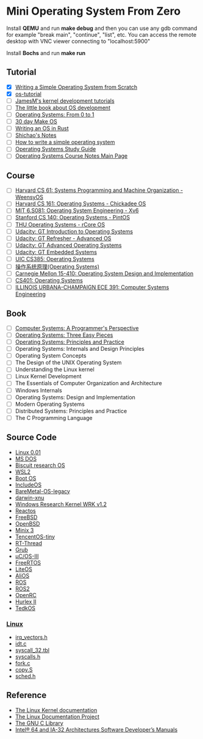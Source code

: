 # Mini Operating System From Zero

Install **QEMU** and run **make debug** and then you can use any gdb command for example "break main", "continue", "list", etc. You can access the remote desktop with VNC viewer connecting to "localhost:5900"

Install **Bochs** and run **make run**

## Tutorial

- [x] [Writing a Simple Operating System from Scratch](http://www.cs.bham.ac.uk/~exr/lectures/opsys/10_11/lectures/os-dev.pdf)
- [x] [os-tutorial](https://github.com/cfenollosa/os-tutorial)
- [ ] [JamesM's kernel development tutorials](http://www.jamesmolloy.co.uk/tutorial_html/index.html)
- [ ] [The little book about OS development](https://littleosbook.github.io/)
- [ ] [Operating Systems: From 0 to 1](https://tuhdo.github.io/os01/)
- [ ] [30 day Make OS](https://github.com/yourtion/30dayMakeOS)
- [ ] [Writing an OS in Rust](https://os.phil-opp.com/)
- [ ] [Shichao's Notes](https://notes.shichao.io)
- [ ] [How to write a simple operating system](http://mikeos.sourceforge.net/write-your-own-os.html)
- [ ] [Operating Systems Study Guide](http://faculty.salina.k-state.edu/tim/ossg)
- [ ] [Operating Systems Course Notes Main Page](https://www.cs.uic.edu/~jbell/CourseNotes/OperatingSystems/)

## Course

- [ ] [Harvard CS 61: Systems Programming and Machine Organization - WeensyOS](https://cs61.seas.harvard.edu/site/2019/)
- [ ] [Harvard CS 161: Operating Systems - Chickadee OS](https://read.seas.harvard.edu/cs161/2020/)
- [ ] [MIT 6.S081: Operating System Engineering - Xv6](https://pdos.csail.mit.edu/6.828/2020/)
- [ ] [Stanford CS 140: Operating Systems - PintOS](http://web.stanford.edu/~ouster/cgi-bin/cs140-spring20/index.php)
- [ ] [THU Operating Systems - rCore OS](http://os.cs.tsinghua.edu.cn/oscourse/OS2020spring)
- [ ] [Udacity: GT Introduction to Operating Systems](https://www.udacity.com/course/introduction-to-operating-systems--ud923)
- [ ] [Udacity: GT Refresher - Advanced OS](https://www.udacity.com/course/gt-refresher-advanced-os--ud098)
- [ ] [Udacity: GT Advanced Operating Systems](https://www.udacity.com/course/advanced-operating-systems--ud189)
- [ ] [Udacity: GT Embedded Systems](https://www.udacity.com/course/embedded-systems--ud169)
- [ ] [UIC CS385: Operating Systems](https://cs385.class.uic.edu/)
- [ ] [操作系统原理(Operating Systems)](https://www.coursera.org/learn/os-pku)
- [ ] [Carnegie Mellon 15-410: Operating System Design and Implementation](https://www.cs.cmu.edu/~410/)
- [ ] [CS401: Operating Systems](https://learn.saylor.org/course/CS401)
- [ ] [ILLINOIS URBANA-CHAMPAIGN ECE 391: Computer Systems Engineering](https://courses.grainger.illinois.edu/ece391)

## Book

- [ ] [Computer Systems: A Programmer's Perspective](https://csapp.cs.cmu.edu/)
- [ ] [Operating Systems: Three Easy Pieces](http://pages.cs.wisc.edu/~remzi/OSTEP/)
- [ ] [Operating Systems: Principles and Practice](http://ospp.cs.washington.edu/)
- [ ] Operating Systems: Internals and Design Principles
- [ ] Operating System Concepts
- [ ] The Design of the UNIX Operating System
- [ ] Understanding the Linux kernel
- [ ] Linux Kernel Development
- [ ] The Essentials of Computer Organization and Architecture
- [ ] Windows Internals
- [ ] Operating Systems: Design and Implementation
- [ ] Modern Operating Systems
- [ ] Distributed Systems: Principles and Practice
- [ ] The C Programming Language

## Source Code

* [Linux 0.01](https://mirrors.edge.kernel.org/pub/linux/kernel/Historic/)
* [MS DOS](https://github.com/microsoft/MS-DOS)
* [Biscuit research OS](https://github.com/mit-pdos/biscuit)
* [WSL2](https://github.com/microsoft/WSL2-Linux-Kernel)
* [Boot OS](https://github.com/nanochess/bootOS)
* [IncludeOS](https://github.com/includeos/IncludeOS)
* [BareMetal-OS-legacy](https://github.com/ReturnInfinity/BareMetal-OS-legacy)
* [darwin-xnu](https://github.com/apple/darwin-xnu)
* [Windows Research Kernel WRK v1.2](http://gate.upm.ro/os/LABs/Windows_OS_Internals_Curriculum_Resource_Kit-ACADEMIC/WindowsResearchKernel-WRK/)
* [Reactos](https://github.com/reactos/reactos)
* [FreeBSD](https://github.com/freebsd/freebsd)
* [OpenBSD](https://www.openbsd.org/)
* [Minix 3](http://gerrit.minix3.org)
* [TencentOS-tiny](https://github.com/Tencent/TencentOS-tiny)
* [RT-Thread](https://github.com/RT-Thread/rt-thread)
* [Grub](https://github.com/coreos/grub)
* [µC/OS-III](https://github.com/SiliconLabs/uC-OS3)
* [FreeRTOS](https://github.com/FreeRTOS/FreeRTOS)
* [LiteOS](https://gitee.com/LiteOS)
* [AliOS](https://github.com/alibaba/AliOS-Things)
* [ROS](https://github.com/ros/ros)
* [ROS2](https://github.com/ros2/ros2)
* [OpenRC](https://github.com/OpenRC/openrc)
* [Hurlex II](https://github.com/hurley25/Hurlex-II)
* [TedkOS](https://github.com/TakefiveInteractive/TedkOS)

### [Linux](https://github.com/torvalds/linux)

* [irq_vectors.h](https://github.com/torvalds/linux/blob/master/arch/x86/include/asm/irq_vectors.h)
* [idt.c](https://github.com/torvalds/linux/blob/master/arch/x86/kernel/idt.c)
* [syscall_32.tbl](https://github.com/torvalds/linux/blob/master/arch/x86/entry/syscalls/syscall_32.tbl)
* [syscalls.h](https://github.com/torvalds/linux/blob/master/include/linux/syscalls.h)
* [fork.c](https://github.com/torvalds/linux/blob/master/kernel/fork.c)
* [copy.S](https://github.com/torvalds/linux/blob/master/arch/x86/boot/copy.S)
* [sched.h](https://github.com/torvalds/linux/blob/master/include/linux/sched.h)

## Reference

* [The Linux Kernel documentation](https://www.kernel.org/doc/html/latest/)
* [The Linux Documentation Project](https://www.tldp.org)
* [The GNU C Library](https://www.gnu.org/software/libc/manual/html_node)
* [Intel® 64 and IA-32 Architectures Software Developer’s Manuals](https://software.intel.com/en-us/articles/intel-sdm)

